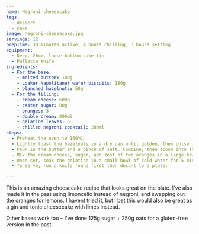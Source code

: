 ```yaml
---
name: Negroni cheesecake
tags:
  - dessert
  - cake
image: negroni-cheesecake.jpg
servings: 12
prepTime: 30 minutes active, 4 hours chilling, 3 hours setting
equipment:
  - Deep, 20cm, loose-bottom cake tin
  - Pallette knife
ingredients:
  - For the base:
    - melted butter: 100g
    - Loaker Napolitaner wafer biscuits: 180g
    - blanched hazelnuts: 50g
  - For the filling:
    - cream cheese: 600g
    - caster sugar: 80g
    - oranges: 3
    - double cream: 200ml
    - gelatine leaves: 6
    - chilled negroni cocktail: 200ml
steps:
  - Preheat the oven to 160℃.
  - Lightly toast the hazelnuts in a dry pan until golden, then pulse in a food processor until roughly chopped. Add the biscuits and whizz until combined.
  - Pour in the butter and a pinch of salt. Combine, then spoon into the tin and press down firmly. Bake for 10 minutes.
  - Mix the cream cheese, sugar, and zest of two oranges in a large bowl. Whisk the cream to soft-peak in a separate bowl, then fold into the cream cheese. Spoon into the base and chill for 4 hours.
  - Once set, soak the gelatine in a small bowl of cold water for 5 minutes to soften it up. Warm 100ml of the negroni with a few large strips of zest from the remaining orange. When the gelatine has softened, squeeze out the excess water from each leaf and whisk into the warm negroni. Once dissolved, mix in the chilled negroni then pour over the cheesecake. Leave in the fridge for 2-3 hours.
  - To serve, run a knife round first then decant to a plate.

---
```


This is an amazing cheesecake recipe that looks great on the plate. I've also made it in the past using limoncello instead of negroni, and swapping out the oranges for lemons. I havent tried it, but I bet this would also be great as a gin and tonic cheesecake with limes instead.

Other bases work too – I've done 125g sugar + 250g oats for a gluten-free version in the past.
